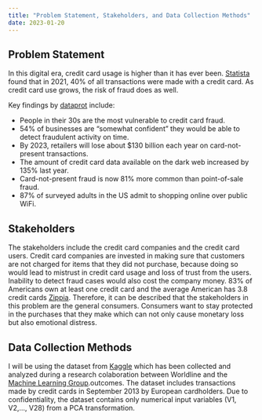 ```yaml
--- 
title: "Problem Statement, Stakeholders, and Data Collection Methods"
date: 2023-01-20
---
```



## Problem Statement
In this digital era, credit card usage is higher than it has ever been. [Statista](https://www.statista.com/statistics/568523/preferred-payment-methods-usa/) found that in 2021, 40% of all transactions were made with a credit card. As credit card use grows, the risk of fraud does as well. 

Key findings by [dataprot](https://dataprot.net/statistics/credit-card-fraud-statistics/) include:
- People in their 30s are the most vulnerable to credit card fraud.
- 54% of businesses are “somewhat confident” they would be able to detect fraudulent activity on time.
- By 2023, retailers will lose about $130 billion each year on card-not-present transactions.
- The amount of credit card data available on the dark web increased by 135% last year.
- Card-not-present fraud is now 81% more common than point-of-sale fraud.
- 87% of surveyed adults in the US admit to shopping online over public WiFi.


## Stakeholders

The stakeholders include the credit card companies and the credit card users. Credit card companies are invested in making sure that customers are not charged for items that they did not purchase, because doing so would lead to mistrust in credit card usage and loss of trust from the users. Inability to detect fraud cases would also cost the company money. 83% of Americans own at least one credit card and the average American has 3.8 credit cards [Zippia](https://www.zippia.com/advice/credit-card-statistics/#:~:text=83%25%20of%20Americans%20own%20at,American%20has%203.8%20credit%20cards.). Therefore, it can be described that the stakeholders in this problem are the general consumers. Consumers want to stay protected in the purchases that they make which can not only cause monetary loss but also emotional distress. 


## Data Collection Methods
I will be using the dataset from [Kaggle](https://www.kaggle.com/datasets/mlg-ulb/creditcardfraud) which has been collected and analyzed during a research colaboration between Worldline and the [Machine Learning Group](https://mlg.ulb.ac.be/wordpress/).outcomes. The dataset includes transactions made by credit cards in September 2013 by European cardholders. Due to confidentiality, the dataset contains only numerical input variables (V1, V2,..., V28) from a PCA transformation.
